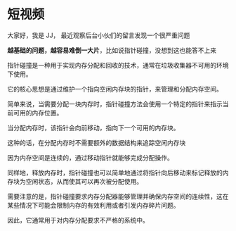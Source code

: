 # 短视频

大家好，我是 JJ， 最近观察后台小伙们的留言发现一个很严重问题



**越基础的问题，越容易难倒一大片**，比如说指针碰撞，没想到这也能答不上来



指针碰撞是一种用于实现内存分配和回收的技术，通常在垃圾收集器不可用的环境下使用。



它的核心思想是通过维护一个指向空闲内存块的指针，来管理和分配内存空间。



简单来说，当需要分配一块内存时，指针碰撞方法会使用一个特定的指针来指示当前可用的内存位置。



当分配内存时，该指针会向前移动，指向下一个可用的内存块。



这种的话，在分配内存时不需要额外的数据结构来追踪空闲内存块



因为内存空间是连续的，通过移动指针就能够完成分配操作。



同样地，释放内存时，指针碰撞也可以简单地通过将指针向后移动来标记释放的内存块为空闲状态，从而使其可以再次被分配使用。



需要注意的是，指针碰撞要求内存分配器能够管理并确保内存空间的连续性，这在某些情况下可能会限制内存的有效利用或者引发内存碎片问题。



因此，它通常用于对内存分配要求不严格的系统中。


